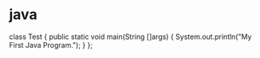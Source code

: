 # java
class Test {     public static void main(String []args)     {         System.out.println("My First Java Program.");     } };
